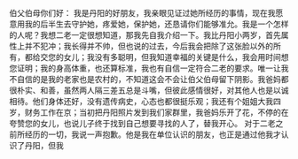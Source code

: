 
伯父伯母你们好：
我是丹阳的好朋友，我亲眼见证过她所经历的事情，现在我愿意用我的后半生去守护她，疼爱她，保护她，还恳请你们能够准允。我是一个怎样的人呢？我想二老一定很想知道，那我先自我介绍一下。我比丹阳小两岁，首先属性上并不犯冲；我长得并不帅，但也说的过去，今后我会把除了这张脸以外的所有，都给交您的女儿；我没有多聪明，但我知道幸福的关键是什么，我会用时间想您证明；我的身高体重，也还算标准，我也有自信一定符合二老的要求。唯一让我不自信的是我的老家也是农村的，不知道这会不会让伯父伯母留下阴影。我爸妈都很朴实、和善，虽然两人隔三差五总是斗嘴，但彼此感情很好，对其他人也是以诚相待。他们身体还好，没有遗传病史，心态也都很挺乐观；我还有个姐姐大我四岁，财务工作在京；当初把丹阳照片发到我们家群里，我爸妈乐开了花，不停的在夸赞您的女儿，也说儿子终于找到自己想要寻找的人了，替我开心。
对于二老之前所经历的一切，我说一声抱歉。他是我在单位认识的朋友，也正是通过他我才认识了丹阳，但我